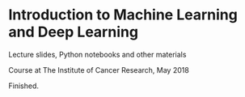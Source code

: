 # Introduction to Machine Learning and Deep Learning

Lecture slides, Python notebooks and other materials

Course at The Institute of Cancer Research, May 2018

Finished.
